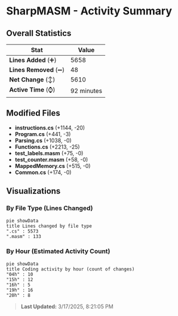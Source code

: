 # SharpMASM - Activity Summary 

## Overall Statistics

| Stat                   | Value                                                             |
| ---------------------- | ----------------------------------------------------------------- |
| **Lines Added** (➕)   | 5658                                          |
| **Lines Removed** (➖) | 48                                        |
| **Net Change** (↕)    | 5610                |
| **Active Time** (⌚)   | 92 minutes |


## Modified Files
- **instructions.cs** (+1144, -20)
- **Program.cs** (+441, -3)
- **Parsing.cs** (+1038, -0)
- **Functions.cs** (+2213, -25)
- **test_labels.masm** (+75, -0)
- **test_counter.masm** (+58, -0)
- **MappedMemory.cs** (+515, -0)
- **Common.cs** (+174, -0)

## Visualizations

### By File Type (Lines Changed)

```mermaid
pie showData
title Lines changed by file type
".cs" : 5573
".masm" : 133
```

### By Hour (Estimated Activity Count)

```mermaid
pie showData
title Coding activity by hour (count of changes)
"04h" : 10
"15h" : 12
"16h" : 5
"19h" : 16
"20h" : 8
```


> **Last Updated:** 3/17/2025, 8:21:05 PM
